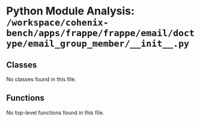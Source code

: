 # Python Module Analysis: `/workspace/cohenix-bench/apps/frappe/frappe/email/doctype/email_group_member/__init__.py`

## Classes

No classes found in this file.


## Functions

No top-level functions found in this file.
